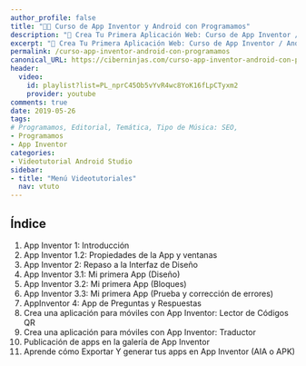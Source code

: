 ```yaml
---
author_profile: false
title: "👨‍🏫 Curso de App Inventor y Android con Programamos"
description: "📲 Crea Tu Primera Aplicación Web: Curso de App Inventor / Android con Programamos"
excerpt: "📲 Crea Tu Primera Aplicación Web: Curso de App Inventor / Android con Programamos"
permalink: /curso-app-inventor-android-con-programamos
canonical_URL: https://ciberninjas.com/curso-app-inventor-android-con-programamos
header:
  video:
    id: playlist?list=PL_nprC45Ob5vYvR4wc8YoK16fLpCTyxm2
    provider: youtube
comments: true
date: 2019-05-26
tags:
# Programamos, Editorial, Temática, Tipo de Música: SEO, 
- Programamos
- App Inventor
categories:
- Videotutorial Android Studio
sidebar:
- title: "Menú Videotutoriales"
  nav: vtuto
---
```


## Índice
1. App Inventor 1: Introducción
2. App Inventor 1.2: Propiedades de la App y ventanas
3. App Inventor 2: Repaso a la Interfaz de Diseño
4. App Inventor 3.1: Mi primera App (Diseño)
5. App Inventor 3.2: Mi primera App (Bloques)
6. App Inventor 3.3: Mi primera App (Prueba y corrección de errores)
7. AppInventor 4: App de Preguntas y Respuestas
8. Crea una aplicación para móviles con App Inventor: Lector de Códigos QR
9. Crea una aplicación para móviles con App Inventor: Traductor
10. Publicación de apps en la galería de App Inventor
11. Aprende cómo Exportar Y generar tus apps en App Inventor (AIA o APK)